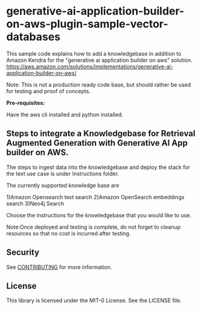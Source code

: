 # generative-ai-application-builder-on-aws-plugin-sample-vector-databases
This sample code explains how to add  a knowledgebase in addition to Amazon Kendra for the "generative ai application builder on aws" solution.
https://aws.amazon.com/solutions/implementations/generative-ai-application-builder-on-aws/

Note: This is not a production ready code base, but should rather be used for testing and proof of concepts.

**Pre-requisites:**

Have the aws cli installed and python installed.


## Steps to integrate a Knowledgebase for Retrieval Augmented Generation with Generative AI App builder on AWS.

The steps to ingest data into the knowledgebase and deploy the stack for the text use case is under Instructions folder.

The currently supported knowledge base are 

1)Amazon Opensearch text search
2)Amazon OpenSearch embeddings search
3)Neo4j Search

Choose the instructions for the knowledgebase that you would like to use.

Note:Once deployed and testing is complete, do not forget to cleanup resources so that no cost is incurred after testing.


## Security

See [CONTRIBUTING](CONTRIBUTING.md#security-issue-notifications) for more information.

## License

This library is licensed under the MIT-0 License. See the LICENSE file.

